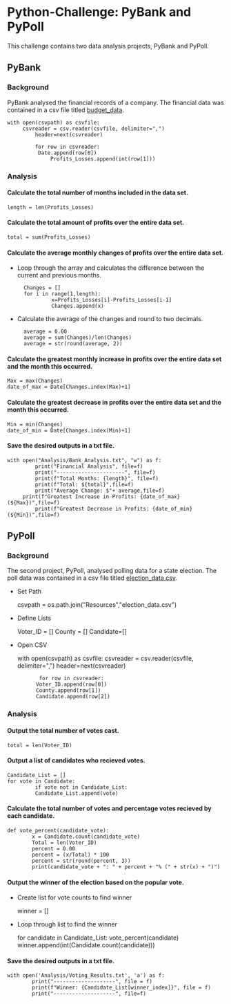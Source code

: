 # Python-Challenge:  PyBank and PyPoll

This challenge contains two data analysis projects, PyBank and PyPoll.

## PyBank

### Background

PyBank analysed the financial records of a company.  The financial data was contained in a csv file titled [budget_data](PyBank/Resources/budget_data.csv).

	with open(csvpath) as csvfile:
	     csvreader = csv.reader(csvfile, delimiter=",")
    	     header=next(csvreader)

    	     for row in csvreader:
        	  Date.append(row[0])
                  Profits_Losses.append(int(row[1]))	

### Analysis

#### Calculate the total number of months included in the data set.

	length = len(Profits_Losses)

#### Calculate the total amount of profits over the entire data set.
	
	total = sum(Profits_Losses)

#### Calculate the average monthly changes of profits over the entire data set.

* Loop through the array and calculates the difference between the current and previous months.
	
		Changes = []
		for i in range(1,length):
    		     x=Profits_Losses[i]-Profits_Losses[i-1]
    		     Changes.append(x)

* Calculate the average of the changes and round to two decimals.

		average = 0.00
		average = sum(Changes)/len(Changes)
		average = str(round(average, 2))


#### Calculate the greatest monthly increase in profits over the entire data set and the month this occurred.
	Max = max(Changes)
	date_of_max = Date[Changes.index(Max)+1]
	
#### Calculate the greatest decrease in profits over the entire data set and the month this occurred.
	Min = min(Changes)
	date_of_min = Date[Changes.index(Min)+1]

#### Save the desired outputs in a txt file.
	
	with open("Analysis/Bank_Analysis.txt", "w") as f:
    	     print("Financial Analysis", file=f) 
    	     print("----------------------", file=f)
    	     print(f"Total Months: {length}", file=f)
    	     print(f"Total: ${total}",file=f)
    	     print("Average Change: $"+ average,file=f)
   	     print(f"Greatest Increase in Profits: {date_of_max} (${Max})",file=f)
    	     print(f"Greatest Decrease in Profits: {date_of_min} (${Min})",file=f) 



## PyPoll

### Background

The second project, PyPoll, analysed polling data for a state election.  The poll data was contained in a csv file titled [election_data.csv](PyPoll/Resources/election_data.csv).

* Set Path

	csvpath = os.path.join("Resources","election_data.csv")

* Define Lists

	Voter_ID = []
	County = []
	Candidate=[]

* Open CSV
	
	with open(csvpath) as csvfile:
    	     csvreader = csv.reader(csvfile, delimiter=",")
             header=next(csvreader)

    	     for row in csvreader:
        	Voter_ID.append(row[0])
        	County.append(row[1])
        	Candidate.append(row[2])

### Analysis

#### Output the total number of votes cast.
	total = len(Voter_ID)

#### Output a list of candidates who recieved votes.
	Candidate_List = []
	for vote in Candidate:
    	     if vote not in Candidate_List:
        	 Candidate_List.append(vote)

#### Calculate the total number of votes and percentage votes recieved by each candidate.

	def vote_percent(candidate_vote):
    		x = Candidate.count(candidate_vote)
    		Total = len(Voter_ID)
    		percent = 0.00
    		percent = (x/Total) * 100
    		percent = str(round(percent, 3))
    		print(candidate_vote + ": " + percent + "% (" + str(x) + ")")

#### Output the winner of the election based on the popular vote.

* Create list for vote counts to find winner
	 
	winner = []
	     
* Loop through list to find the winner

	for candidate in Candidate_List:
    	     vote_percent(candidate)
	     winner.append(int(Candidate.count(candidate)))
    
#### Save the desired outputs in a txt file. 

	with open('Analysis/Voting_Results.txt', 'a') as f:
    		print("--------------------", file = f)
    		print(f"Winner: {Candidate_List[winner_index]}", file = f)
    		print("--------------------", file=f)